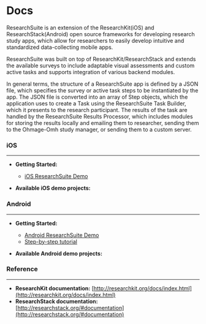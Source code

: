 # Docs

ResearchSuite is an extension of the ResearchKit(iOS) and ResearchStack(Android) open source frameworks for developing research study apps, which allow for researchers to easily develop intuitive and standardized data-collecting mobile apps. 

ResearchSuite was built on top of ResearchKit/ResearchStack and extends the available surveys to include adaptable visual assessments and custom active tasks and supports integration of various backend modules.

In general terms, the structure of a ResearchSuite app is defined by a JSON file, which specifies the survey or active task steps to be instantiated by the app. The JSON file is converted into an array of Step objects, which the application uses to create a Task using the ResearchSuite Task Builder, which it presents to the research participant. The results of the task are handled by the ResearchSuite Results Processor, which includes modules for storing the results locally and emailing them to researcher, sending them to the Ohmage-Omh study manager, or sending them to a custom server.


### **iOS**
***

* **Getting Started:**
  * [iOS ResearchSuite Demo](https://github.com/ResearchSuite/ResearchSuite-Demo-iOS)
  

* **Available iOS demo projects:**

### **Android**
***

* **Getting Started:**
  * [Android ResearchSuite Demo](https://github.com/ResearchSuite/ResearchSuiteDemo.git)
  * [Step-by-step tutorial](https://docs.google.com/presentation/d/1k43p1Y1f3kubWCeWUIBFi3kLVN8gWFoHozA9gBRrS2s/edit?usp=sharing)

* **Available Android demo projects:**

### **Reference**
***

* **ResearchKit documentation:** [http://researchkit.org/docs/index.html](http://researchkit.org/docs/index.html)
* **ResearchStack documentation:** [http://researchstack.org/#documentation](http://researchstack.org/#documentation)
